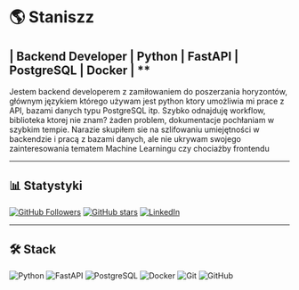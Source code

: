 # 🌎 Staniszz  
## | Backend Developer | Python  | FastAPI  | PostgreSQL  | Docker | **

Jestem backend developerem z zamiłowaniem do poszerzania horyzontów, głównym językiem którego używam jest python ktory umożliwia mi prace z API, bazami danych typu PostgreSQL itp.
Szybko odnajduję workflow, biblioteka ktorej nie znam? żaden problem, dokumentacje pochłaniam w szybkim tempie. Narazie skupiłem sie na szlifowaniu umiejętności w backendzie i pracą
z bazami danych, ale nie ukrywam swojego zainteresowania tematem Machine Learningu czy chociażby frontendu

---

## 📊 Statystyki
[![GitHub Followers](https://img.shields.io/github/followers/TWOJ_USERNAME?label=Follow&style=social)](https://github.com/Staniszzz)
[![GitHub stars](https://img.shields.io/github/stars/TWOJ_USERNAME?style=social)](https://github.com/Staniszzz)
[![LinkedIn](https://img.shields.io/badge/LinkedIn-Connect-blue?style=flat-square&logo=linkedin)](https://linkedin.com/in/TWOJ_PROFIL)

---

## 🛠 Stack

![Python](https://img.shields.io/badge/-Python-333?style=flat-square&logo=python)
![FastAPI](https://img.shields.io/badge/-FastAPI-333?style=flat-square&logo=fastapi)
![PostgreSQL](https://img.shields.io/badge/-PostgreSQL-333?style=flat-square&logo=postgresql)
![Docker](https://img.shields.io/badge/-Docker-333?style=flat-square&logo=docker)
![Git](https://img.shields.io/badge/-Git-333?style=flat-square&logo=git)
![GitHub](https://img.shields.io/badge/-GitHub-333?style=flat-square&logo=github)
